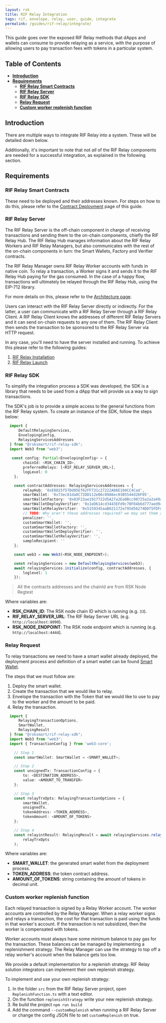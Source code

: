```yaml
---
layout: rsk
title: RIF Relay Integration
tags: rif, envelope, relay, user, guide, integrate
permalink: /guides/rif-relay/integrate/
---
```


This guide goes over the exposed RIF Relay methods that dApps and wallets can consume to provide relaying as a service, with the purpose of allowing users to pay transaction fees with tokens in a particular system.

## Table of Contents
- [**Introduction**](#introduction)
- [**Requirements**](#requirements)
  - [**RIF Relay Smart Contracts**](#rif-relay-smart-contracts)
  - [**RIF Relay Server**](#rif-relay-server)
  - [**RIF Relay SDK**](#rif-relay-sdk)
  - [**Relay Request**](#relay-request)
  - [**Custom worker replenish function**](#custom-worker-replenish-function)

## Introduction

There are multiple ways to integrate RIF Relay into a system. These will be detailed down below.

Additionally, it's important to note that not _all_ of the RIF Relay components are needed for a successful integration, as explained in the following section.

## Requirements

### RIF Relay Smart Contracts

These need to be deployed and their addresses known. For steps on how to do this, please refer to the [Contract Deployment](/guides/rif-relay/deployment/) page of this guide.


### RIF Relay Server

The RIF Relay Server is the off-chain component in charge of receiving transactions and sending them to the on-chain components, chiefly the RIF Relay Hub. The RIF Relay Hub manages information about the RIF Relay Workers and RIF Relay Managers, but also communicates with the rest of the on-chain components in turn: the Smart Wallets, Factory and Verifier contracts.

The RIF Relay Manager owns RIF Relay Worker accounts with funds in native coin. To relay a transaction, a Worker signs it and sends it to the RIF Relay Hub paying for the gas consumed. In the case of a happy flow, transactions will ultimately be relayed through the RIF Relay Hub, using the EIP-712 library.

For more details on this, please refer to the [Architecture page](/rif/relay/architecture/).

Users can interact with the RIF Relay Server directly or indirectly. For the latter, a user can communicate with a RIF Relay Server through a RIF Relay Client. A RIF Relay Client knows the addresses of different RIF Relay Servers and it can send on-chain requests to any one of them. The RIF Relay Client then sends the transaction to be sponsored to the RIF Relay Server via HTTP request.

In any case, you'll need to have the server installed and running. To achieve this please refer to the following guides:
1. [RIF Relay Installation](/guides/rif-relay/install/)
2. [RIF Relay Launch](/guides/rif-relay/deployment/)

### RIF Relay SDK

To simplify the integration process a SDK was developed, the SDK is a library that needs to be used from a dApp that will provide us a way to sign transactions.

The SDK's job is to provide a simple access to the general functions from the RIF Relay system. To create an instance of the SDK, follow the steps below:

```typescript
  import {
      DefaultRelayingServices,
      EnvelopingConfig,
      RelayingServicesAddresses
  } from "@rsksmart/rif-relay-sdk";
  import Web3 from "web3";
  
   const config: Partial<EnvelopingConfig> = {
        chainId: <RSK_CHAIN_ID>,
        preferredRelays: [<RIF_RELAY_SERVER_URL>],
        logLevel: 0
    };

    const contractAddresses: RelayingServicesAddresses = {
        relayHub: '0xE0825f57Dd05Ef62FF731c27222A86E104CC4Cad',
        smartWallet: '0x73ec81da0C72DD112e06c09A6ec03B5544d26F05',
        smartWalletFactory: '0x03F23ae1917722d5A27a2Ea0Bcc98725a2a2a49a',
        smartWalletDeployVerifier: '0x1eD614cd3443EFd9c70F04b6d777aed947A4b0c4',
        smartWalletRelayVerifier: '0x5159345aaB821172e795d56274D0f5FDFdC6aBD9',
        // TODO: Why aren't these addresses required? we may set them as optional
        penalizer: '',
        customSmartWallet: '',
        customSmartWalletFactory: '',
        customSmartWalletDeployVerifier: '',
        customSmartWalletRelayVerifier: '',
        sampleRecipient: ''
    };

    const web3 = new Web3(<RSK_NODE_ENDPOINT>);

    const relayingServices = new DefaultRelayingServices(web3);
    await relayingServices.initialize(config, contractAddresses, {
        loglevel: 1
    });
```
> All the contracts addresses and the chainId are from RSK Node Regtest

Where variables are:

  * **RSK_CHAIN_ID**: The RSK node chain ID which is running (e.g. `33`).
  * **RIF_RELAY_SERVER_URL**: The RIF Relay Server URL (e.g. `http://localhost:8090`).
  * **RSK_NODE_ENDPOINT**: The RSK node endpoint which is running (e.g. `http://localhost:4444`).


### Relay Request

To relay transactions we need to have a smart wallet already deployed, the deployment process and definition of a smart wallet can be found [Smart Wallet](/guides/rif-relay/smart-wallets).

The steps that we must follow are:

1. Deploy the smart wallet.
2. Create the transaction that we would like to relay.
3. Envelope the transaction with the Token that we would like to use to pay to the worker and the amount to be paid.
4. Relay the transaction.

```typescript
  import {
      RelayingTransactionOptions,
      SmartWallet,
      RelayingResult
  } from "@rsksmart/rif-relay-sdk";
  import Web3 from "web3";
  import { TransactionConfig } from 'web3-core';

    // Step 1
    const smartWallet: SmartWallet = <SMART_WALLET>;

    // Step 2
    const unsignedTx: TransactionConfig = {
        to: <DESTINATION_ADDRESS>,
        value: <AMOUNT_TO_TRANSFER>
    };

    // Step 3
    const relayTrxOpts: RelayingTransactionOptions = {
        smartWallet,
        unsignedTx,
        tokenAddress: <TOKEN_ADDRESS>,
        tokenAmount: <AMOUNT_OF_TOKENS>
    };

    // Step 4
    const relayintResult: RelayingResult = await relayingServices.relayTransaction(
        relayTrxOpts
    );
```

Where variables are:

  * **SMART_WALLET**: the generated smart wallet from the deployment process.
  * **TOKEN_ADDRESS**: the token contract address.
  * **AMOUNT_OF_TOKENS**: string containing the amount of tokens in decimal unit.

### Custom worker replenish function

Each relayed transaction is signed by a Relay Worker account. The worker accounts are controlled by the Relay Manager. When a relay worker signs and relays a transaction, the cost for that transaction is paid using the funds in that worker's account. If the transaction is not subsidized, then the worker is compensated with tokens.

Worker accounts must always have some minimum balance to pay gas for the transaction. These balances can be managed by implementing a replenishment strategy. The Relay Manager can use the strategy to top off a relay worker's account when the balance gets too low.

We provide a default implementation for a replenish strategy. RIF Relay solution integrators can implement their own replenish strategy.

To implement and use your own replenish strategy:

1. In the folder `src` from the RIF Relay Server project, open `ReplenishFunction.ts` with a text editor.
2. On the function `replenishStrategy` write your new replenish strategy.
3. Re build the project `npm run build`
4. Add the command `--customReplenish` when running a RIF Relay Server or change the config JSON file to set `customReplenish` on true.
